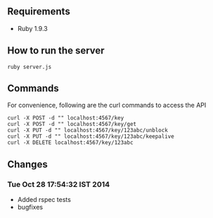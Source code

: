 ## Requirements

 + Ruby 1.9.3

## How to run the server

    ruby server.js

## Commands

For convenience, following are the curl commands to access the API

    curl -X POST -d "" localhost:4567/key
    curl -X POST -d "" localhost:4567/key/get
    curl -X PUT -d "" localhost:4567/key/123abc/unblock
    curl -X PUT -d "" localhost:4567/key/123abc/keepalive
    curl -X DELETE localhost:4567/key/123abc

## Changes

### Tue Oct 28 17:54:32 IST 2014

 - Added rspec tests
 - bugfixes
